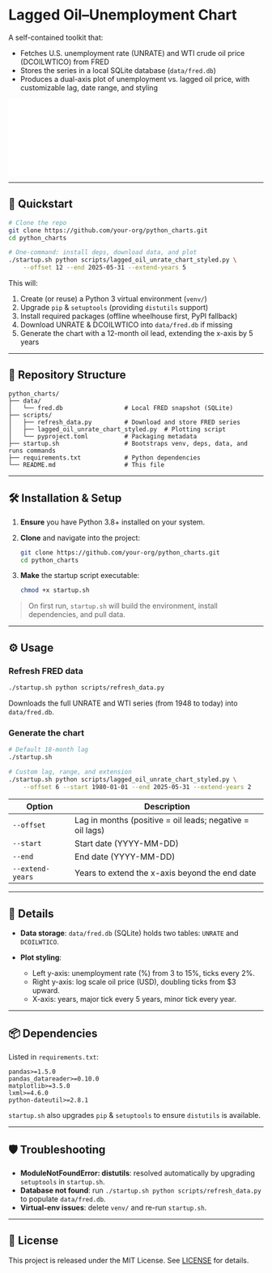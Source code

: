 # Lagged Oil–Unemployment Chart

A self-contained toolkit that:

* Fetches U.S. unemployment rate (UNRATE) and WTI crude oil price (DCOILWTICO) from FRED
* Stores the series in a local SQLite database (`data/fred.db`)
* Produces a dual-axis plot of unemployment vs. lagged oil price, with customizable lag, date range, and styling

![Example chart](scripts/lagged_oil_unrate_chart_styled.py)

---

## 🚀 Quickstart

```bash
# Clone the repo
git clone https://github.com/your-org/python_charts.git
cd python_charts

# One-command: install deps, download data, and plot
./startup.sh python scripts/lagged_oil_unrate_chart_styled.py \
    --offset 12 --end 2025-05-31 --extend-years 5
```

This will:

1. Create (or reuse) a Python 3 virtual environment (`venv/`)
2. Upgrade `pip` & `setuptools` (providing `distutils` support)
3. Install required packages (offline wheelhouse first, PyPI fallback)
4. Download UNRATE & DCOILWTICO into `data/fred.db` if missing
5. Generate the chart with a 12-month oil lead, extending the x-axis by 5 years

---

## 📁 Repository Structure

```
python_charts/
├── data/
│   └── fred.db                 # Local FRED snapshot (SQLite)
├── scripts/
│   ├── refresh_data.py         # Download and store FRED series
│   ├── lagged_oil_unrate_chart_styled.py  # Plotting script
│   └── pyproject.toml          # Packaging metadata
├── startup.sh                  # Bootstraps venv, deps, data, and runs commands
├── requirements.txt            # Python dependencies
└── README.md                   # This file
```

---

## 🛠️ Installation & Setup

1. **Ensure** you have Python 3.8+ installed on your system.
2. **Clone** and navigate into the project:

   ```bash
   git clone https://github.com/your-org/python_charts.git
   cd python_charts
   ```
3. **Make** the startup script executable:

   ```bash
   chmod +x startup.sh
   ```

> On first run, `startup.sh` will build the environment, install dependencies, and pull data.

---

## ⚙️ Usage

### Refresh FRED data

```bash
./startup.sh python scripts/refresh_data.py
```

Downloads the full UNRATE and WTI series (from 1948 to today) into `data/fred.db`.

### Generate the chart

```bash
# Default 18-month lag
./startup.sh

# Custom lag, range, and extension
./startup.sh python scripts/lagged_oil_unrate_chart_styled.py \
    --offset 6 --start 1980-01-01 --end 2025-05-31 --extend-years 2
```

| Option           | Description                                               |
| ---------------- | --------------------------------------------------------- |
| `--offset`       | Lag in months (positive = oil leads; negative = oil lags) |
| `--start`        | Start date (YYYY-MM-DD)                                   |
| `--end`          | End date (YYYY-MM-DD)                                     |
| `--extend-years` | Years to extend the x-axis beyond the end date            |

---

## 📝 Details

* **Data storage**: `data/fred.db` (SQLite) holds two tables: `UNRATE` and `DCOILWTICO`.
* **Plot styling**:

  * Left y-axis: unemployment rate (%) from 3 to 15%, ticks every 2%.
  * Right y-axis: log scale oil price (USD), doubling ticks from \$3 upward.
  * X-axis: years, major tick every 5 years, minor tick every year.

---

## 📦 Dependencies

Listed in `requirements.txt`:

```text
pandas>=1.5.0
pandas_datareader>=0.10.0
matplotlib>=3.5.0
lxml>=4.6.0
python-dateutil>=2.8.1
```

`startup.sh` also upgrades `pip` & `setuptools` to ensure `distutils` is available.

---

## 🛡️ Troubleshooting

* **ModuleNotFoundError: distutils**: resolved automatically by upgrading `setuptools` in `startup.sh`.
* **Database not found**: run `./startup.sh python scripts/refresh_data.py` to populate `data/fred.db`.
* **Virtual-env issues**: delete `venv/` and re-run `startup.sh`.

---

## 📄 License

This project is released under the MIT License. See [LICENSE](LICENSE) for details.
